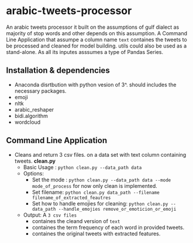 # arabic-tweets-processor
An arabic tweets processor it built on the assumptions of gulf dialect as majority of stop words and other depends on this assumption.
A Command Line Application that assumpe a column name ```text``` containes the tweets to be processed and cleaned for model building.
utils could also be used as a stand-alone. As all its inputes asssumes a type of Pandas Series. 


## Installation & dependencies <a name="Installation & dependencies"></a>

- Anaconda disrtbution with python vesion of 3^. should includes the necessary packages.
- emoji
- nltk
- arabic_reshaper
- bidi.algorithm 
- wordcloud 


## Command Line Application <a name="Commaned Line Application"></a>

- Cleans and return 3 csv files. on a data set with text column containing tweets. **clean.py** 
  - Basic Usage : ```python clean.py --data_path data```<br/>
  - Options:
    - Set the mode : ```python clean.py --data_path data --mode mode_of_process``` for now only clean is implemented.
    - Set filename: ```python clean.py data_path --filename filename_of_extracted_feautres```
    - Set how to handle emojies for cleaning: ```python clean.py --data_path --handle_emojies remove_or_emoticion_or_emoji```
  - Output: A ```3 csv files``` 
    - containes the cleand version of ```text``` 
    - containes the term frequency of each word in provided tweets.
    - containes the original tweets with extracted features.
